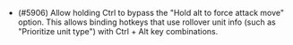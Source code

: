 - (#5906) Allow holding Ctrl to bypass the "Hold alt to force attack move" option. This allows binding hotkeys that use rollover unit info (such as "Prioritize unit type") with Ctrl + Alt key combinations.
